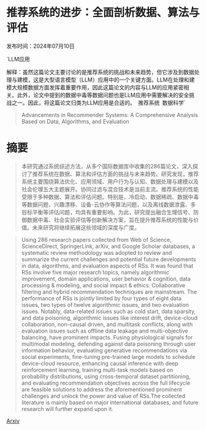 # 推荐系统的进步：全面剖析数据、算法与评估

发布时间：2024年07月10日

`LLM应用

解释：虽然这篇论文主要讨论的是推荐系统的挑战和未来趋势，但它涉及到数据处理与建模，这是大型语言模型（LLM）应用中的一个关键方面。LLM在处理和建模大规模数据方面发挥着重要作用，因此这篇论文的内容与LLM的应用紧密相关。此外，论文中提到的数据中毒等数据问题也是LLM应用中需要解决的安全挑战之一。因此，将这篇论文归类为LLM应用是合适的。` `推荐系统` `数据科学`

> Advancements in Recommender Systems: A Comprehensive Analysis Based on Data, Algorithms, and Evaluation

# 摘要

> 本研究通过系统综述方法，从多个国际数据库中收集的286篇论文，深入探讨了推荐系统在数据、算法和评估方面的挑战与未来趋势。研究发现，推荐系统主要围绕算法优化、应用领域、用户行为与认知、数据处理与建模以及社会伦理五大主题展开。协同过滤与混合技术是当前主流。推荐系统的性能受限于多种数据、算法和评估问题。特别是，冷启动、数据稀疏、数据中毒等数据问题，兴趣漂移、设备-云协作等算法问题，以及离线数据泄露、多目标平衡等评估问题，均具有重要影响。为此，研究提出融合生理信号、防御数据中毒、社会实验评估等创新解决方案，旨在提升推荐系统的性能与价值。未来研究将继续拓展这些领域的深度与广度。

> Using 286 research papers collected from Web of Science, ScienceDirect, SpringerLink, arXiv, and Google Scholar databases, a systematic review methodology was adopted to review and summarize the current challenges and potential future developments in data, algorithms, and evaluation aspects of RSs. It was found that RSs involve five major research topics, namely algorithmic improvement, domain applications, user behavior & cognition, data processing & modeling, and social impact & ethics. Collaborative filtering and hybrid recommendation techniques are mainstream. The performance of RSs is jointly limited by four types of eight data issues, two types of twelve algorithmic issues, and two evaluation issues. Notably, data-related issues such as cold start, data sparsity, and data poisoning, algorithmic issues like interest drift, device-cloud collaboration, non-causal driven, and multitask conflicts, along with evaluation issues such as offline data leakage and multi-objective balancing, have prominent impacts. Fusing physiological signals for multimodal modeling, defending against data poisoning through user information behavior, evaluating generative recommendations via social experiments, fine-tuning pre-trained large models to schedule device-cloud resource, enhancing causal inference with deep reinforcement learning, training multi-task models based on probability distributions, using cross-temporal dataset partitioning, and evaluating recommendation objectives across the full lifecycle are feasible solutions to address the aforementioned prominent challenges and unlock the power and value of RSs.The collected literature is mainly based on major international databases, and future research will further expand upon it.

[Arxiv](https://arxiv.org/abs/2407.18937)